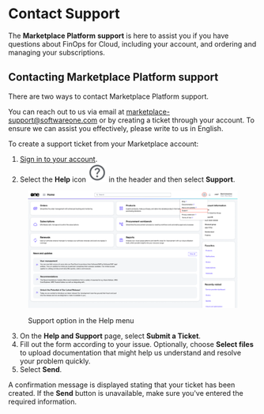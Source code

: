 # Contact Support

The **Marketplace Platform** **support** is here to assist you if you have questions about FinOps for Cloud, including your account, and ordering and managing your subscriptions.

## Contacting Marketplace Platform support

There are two ways to contact Marketplace Platform support.

You can reach out to us via email at [marketplace-support@softwareone.com](mailto:marketplace-support@softwareone.com) or by creating a ticket through your account. To ensure we can assist you effectively, please write to us in English.

To create a support ticket from your Marketplace account:

1. [Sign in to your account](https://portal.platform.softwareone.com).
2. Select the **Help** icon <img src="../.gitbook/assets/icon_support.png" alt="" data-size="line"> in the header and then select **Support**.

<figure><img src="../.gitbook/assets/contact_support.png" alt=""><figcaption><p>Support option in the Help menu</p></figcaption></figure>

3. On the **Help and Support** page, select **Submit a Ticket**.
4. Fill out the form according to your issue. Optionally, choose **Select files** to upload documentation that might help us understand and resolve your problem quickly.
5. Select **Send**.

A confirmation message is displayed stating that your ticket has been created. If the **Send** button is unavailable, make sure you've entered the required information.
